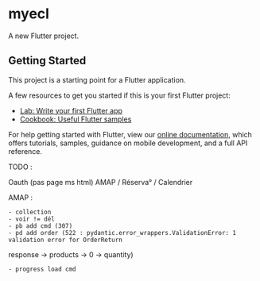 # myecl

A new Flutter project.

## Getting Started

This project is a starting point for a Flutter application.

A few resources to get you started if this is your first Flutter project:

- [Lab: Write your first Flutter app](https://flutter.dev/docs/get-started/codelab)
- [Cookbook: Useful Flutter samples](https://flutter.dev/docs/cookbook)

For help getting started with Flutter, view our
[online documentation](https://flutter.dev/docs), which offers tutorials,
samples, guidance on mobile development, and a full API reference.


TODO : 

Oauth (pas page ms html)
AMAP / Réserva° / Calendrier

AMAP : 

    - collection
    - voir != dél
    - pb add cmd (307)
    - pd add order (522 : pydantic.error_wrappers.ValidationError: 1 validation error for OrderReturn
response -> products -> 0 -> quantity)

    - progress load cmd